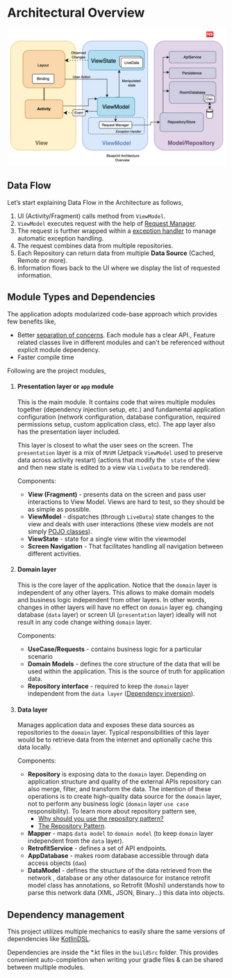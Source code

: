# Architectural Overview

![arch_diagram.png](./assets/arch-diagram.png)


## Data Flow

Let’s start explaining Data Flow in the Architecture as follows,

1. UI (Activity/Fragment) calls method from `ViewModel`.
2. `ViewModel` executes request with the help of [Request Manager](request-manager.md).
3. The request is further wrapped within a [exception handler](exception-handling.md) to manage automatic exception handling.
4. The request combines data from multiple repositories.
5. Each Repository can return data from multiple **Data Source** (Cached, Remote or more).
6. Information flows back to the UI where we display the list of requested information.



## Module Types and Dependencies

The application adopts modularized code-base approach which provides few benefits like,

* Better [separation of concerns](https://en.wikipedia.org/wiki/Separation_of_concerns). Each module has a clear API., Feature related classes live in different modules and can't be referenced without explicit module dependency.
* Faster compile time

Following are the project modules,

1. #### Presentation layer or `app` **module** 

   This is the main module. It contains code that wires multiple modules together (dependency injection setup, etc.) and fundamental application configuration (network configuration, database configuration, required permissions setup, custom application class, etc). The app layer also has the presentation layer included.

   This layer is closest to what the user sees on the screen. The `presentation` layer is a mix of `MVVM` (Jetpack `ViewModel` used to preserve data across activity restart) (actions that modify the ` state` of the view and then new state is edited to a view via `LiveData` to be rendered).

   Components:

   - **View (Fragment)** - presents data on the screen and pass user interactions to View Model. Views are hard to test, so they should be as simple as possible.
   - **ViewModel** - dispatches (through `LiveData`) state changes to the view and deals with user interactions (these view models are not simply [POJO classes](https://en.wikipedia.org/wiki/Plain_old_Java_object)).
   - **ViewState** - state for a single view witin the viewmodel
   - **Screen Navigation** - That facilitates handling all navigation between different activities.

2. #### Domain layer

   This is the core layer of the application. Notice that the `domain` layer is independent of any other layers. This allows to make domain models and business logic independent from other layers. In other words, changes in other layers will have no effect on `domain` layer eg. changing database (`data` layer) or screen UI (`presentation` layer) ideally will not result in any code change withing `domain` layer.

   Components:

   - **UseCase/Requests** - contains business logic for a particular scenario
   - **Domain Models** - defines the core structure of the data that will be used within the application. This is the source of truth for application data.
   - **Repository interface** - required to keep the `domain` layer independent from the `data layer` ([Dependency inversion](https://en.wikipedia.org/wiki/Dependency_inversion_principle)).

3. #### Data layer

   Manages application data and exposes these data sources as repositories to the `domain` layer. Typical responsibilities of this layer would be to retrieve data from the internet and optionally cache this data locally.

   Components:

   - **Repository** is exposing data to the `domain` layer. Depending on application structure and quality of the external APIs repository can also merge, filter, and transform the data. The intention of these operations is to create high-quality data source for the `domain` layer, not to perform any business logic (`domain` layer `use case` responsibility).
     To learn more about repository pattern see,
     - [ Why should you use the repository pattern?](../discussion/WHY_REPOSITORY.md)
     - [ The Repository Pattern](repository-pattern.md).
   - **Mapper** - maps `data model` to `domain model` (to keep `domain` layer independent from the `data` layer).
   - **RetrofitService** - defines a set of API endpoints.
   - **AppDatabase** - makes room database accessible through data access objects (`dao`) 
   - **DataModel** - defines the structure of the data retrieved from the network , database  or any other datasource for instance retrofit model class has annotations, so Retrofit (Moshi) understands how to parse this network data (XML, JSON, Binary...) this data into objects.



## Dependency management

This project utilizes multiple mechanics to easily share the same versions of dependencies like [KotlinDSL](https://docs.gradle.org/current/userguide/kotlin_dsl.html).

Dependencies are inside the *.kt files in the `buildSrc` folder. This provides convenient auto-completion when writing your gradle files & can be shared between multiple modules.

